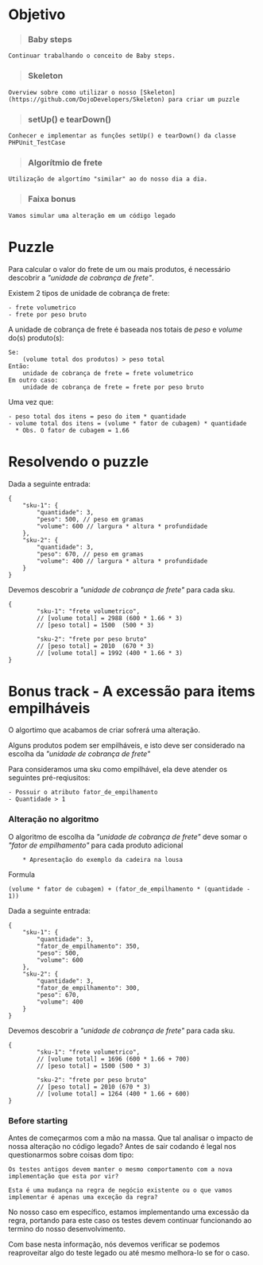 # Objetivo

> ### Baby steps
	Continuar trabalhando o conceito de Baby steps.

> ###  Skeleton
	Overview sobre como utilizar o nosso [Skeleton](https://github.com/DojoDevelopers/Skeleton) para criar um puzzle

> ### setUp() e tearDown()
	Conhecer e implementar as funções setUp() e tearDown() da classe PHPUnit_TestCase

> ### Algorítmio de frete
	Utilização de algortímo "similar" ao do nosso dia a dia.
	
> ### Faixa bonus
	Vamos simular uma alteração em um código legado

# Puzzle

Para calcular o valor do frete de um ou mais produtos, é necessário descobrir a *"unidade de cobrança de frete"*.

Existem 2 tipos de unidade de cobrança de frete:

	- frete volumetrico
	- frete por peso bruto

A unidade de cobrança de frete é baseada nos totais de _peso_ e _volume_ do(s) produto(s):

	Se:
		(volume total dos produtos) > peso total
	Então:
		unidade de cobrança de frete = frete volumetrico
	Em outro caso:
		unidade de cobrança de frete = frete por peso bruto

Uma vez que:

	- peso total dos itens = peso do item * quantidade
	- volume total dos itens = (volume * fator de cubagem) * quantidade
	  * Obs. O fator de cubagem = 1.66

# Resolvendo o puzzle

Dada a seguinte entrada:

	{
	    "sku-1": {
	        "quantidade": 3,
	        "peso": 500, // peso em gramas
	        "volume": 600 // largura * altura * profundidade
	    },
	    "sku-2": {
	        "quantidade": 3,
	        "peso": 670, // peso em gramas
	        "volume": 400 // largura * altura * profundidade
	    }
	}

Devemos descobrir a _"unidade de cobrança de frete"_ para cada sku.

	{
    		"sku-1": "frete volumetrico",
    		// [volume total] = 2988 (600 * 1.66 * 3)
    		// [peso total] = 1500  (500 * 3)
    		
    		"sku-2": "frete por peso bruto"
    		// [peso total] = 2010  (670 * 3)
    		// [volume total] = 1992 (400 * 1.66 * 3)
	}


# Bonus track - A excessão para items empilháveis

O algortimo que acabamos de criar sofrerá uma alteração.

Alguns produtos podem ser empilháveis, e isto deve ser considerado na escolha da *"unidade de cobrança de frete"*

Para consideramos uma sku como empilhável, ela deve atender os seguintes pré-reqiusitos:
	
	- Possuir o atributo fator_de_empilhamento
	- Quantidade > 1

### Alteração no algoritmo 

O algoritmo de escolha da *"unidade de cobrança de frete"* deve somar o *"fator de empilhamento"* para cada produto adicional
	
		* Apresentação do exemplo da cadeira na lousa

Formula

	(volume * fator de cubagem) + (fator_de_empilhamento * (quantidade - 1))

Dada a seguinte entrada:

	{
	    "sku-1": {
	        "quantidade": 3,
	        "fator_de_empilhamento": 350,
	        "peso": 500,
	        "volume": 600
	    },
	    "sku-2": {
	        "quantidade": 3,
	        "fator_de_empilhamento": 300,
	        "peso": 670,
	        "volume": 400
	    }
	}

Devemos descobrir a _"unidade de cobrança de frete"_ para cada sku.

	{
    		"sku-1": "frete volumetrico",
    		// [volume total] = 1696 (600 * 1.66 + 700)
    		// [peso total] = 1500 (500 * 3)
    		
    		"sku-2": "frete por peso bruto"
    		// [peso total] = 2010 (670 * 3)
    		// [volume total] = 1264 (400 * 1.66 + 600)
	}

### Before starting

Antes de começarmos com a mão na massa. Que tal analisar o impacto de nossa alteração no código legado?
Antes de sair codando é legal nos questionarmos sobre coisas dom tipo:

	Os testes antigos devem manter o mesmo comportamento com a nova implementação que esta por vir?

	Esta é uma mudança na regra de negócio existente ou o que vamos implementar é apenas uma exceção da regra?
	
No nosso caso em específico, estamos implementando uma excessão da regra, portando para este caso os testes devem continuar funcionando ao termino do nosso desenvolvimento.

Com base nesta informação, nós devemos verificar se podemos reaproveitar algo do teste legado ou até mesmo melhora-lo se for o caso.
